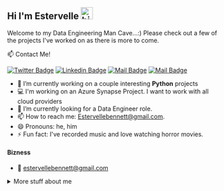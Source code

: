 ## Hi I'm Estervelle <img src="https://user-images.githubusercontent.com/1303154/88677602-1635ba80-d120-11ea-84d8-d263ba5fc3c0.gif" width="28px" alt="hi">

Welcome to my Data Engineering Man Cave...:)  Please check out a few of the projects I've worked on as there is more to come.  

:mailbox: Contact Me!

[![Twitter Badge](https://img.shields.io/badge/-@He_loves_data-1ca0f1?style=flat&labelColor=1ca0f1&logo=twitter&logoColor=white&link=https://twitter.com/he_loves_data)](https://twitter.com/he_loves_data) [![Linkedin Badge](https://img.shields.io/badge/-EstervelleB-0e76a8?style=flat&labelColor=0e76a8&logo=linkedin&logoColor=white)](https://www.linkedin.com/in/estervelleb/) [![Mail Badge](https://img.shields.io/badge/-@he_loves_data-e84393?style=flat&labelColor=e84393&logo=instagram&logoColor=white)](https://instagram.com/he_loves_data) [![Mail Badge](https://img.shields.io/badge/-estervellebennett-c0392b?style=flat&labelColor=c0392b&logo=gmail&logoColor=white)](mailto:estervellebennett@gmail.com)

<!-- TODO: Add last video link -->

- 🔭 I’m currently working on a couple interesting **Python** projects
- :computer: I'm working on an Azure Synapse Project. I want to work with all cloud providers
- 🤔 I’m currently looking for a Data Engineer role.
- 📫 How to reach me: Estervellebennett@gmail.com.
- 😄 Pronouns: he, him
- ⚡ Fun fact: I've recorded music and  love watching horror movies.


#### Bizness
- :email: estervellebennett@gmail.com



<details>
<summary>
  More stuff about me
</summary>

<br >

I love learning new things!

What I love about Data Engineering!


Data Engineering is much more than code and queries. It's building, maintaining and supporting all data systems used for analytics. These data systems are designed to support the organizations goals and objectives.  My customers are the stakeholders as well as the business users. The product I sell is accessible data thats easy to understand, query and consume. Although I have a solid idea of the typical data engineer role, I'm aware there are different responsibilities with each company.  This role requires hardwork, planning, creativity, grit and a problem solving aptitude. I have all the qualities listed and I'm looking to land my first Data Engineer role with a company that seeking someone who is industrious, self-motivated, and a quick learner.  



